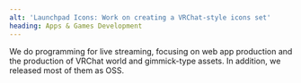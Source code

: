 ```yaml
---
alt: 'Launchpad Icons: Work on creating a VRChat-style icons set'
heading: Apps & Games Development
---
```


<!-- markdownlint-disable MD041 -->

We do programming for live streaming, focusing on web app production
and the production of VRChat world and gimmick-type assets.
In addition, we released most of them as OSS.
